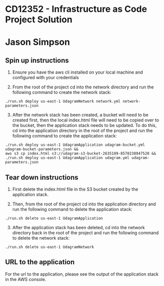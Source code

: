 # CD12352 - Infrastructure as Code Project Solution

# Jason Simpson

## Spin up instructions

1. Ensure you have the aws cli installed on your local machine and configured with your credentials

2. From the root of the project cd into the network directory and run the following command to create the network stack:

`./run.sh deploy us-east-1 UdagramNetwork network.yml network-parameters.json`

3. After the network stack has been created, a bucket will need to be created first, then the local index.html file will need to be copied over to the bucket, then the application stack needs to be updated. To do this, cd into the application directory in the root of the project and run the following command to create the application stack:

```
./run.sh deploy us-east-1 UdagramApplication udagram-bucket.yml udagram-bucket-parameters.json &&
aws s3 cp index.html s3://udagram-s3-bucket-2635189-8570238947520 &&
./run.sh deploy us-east-1 UdagramApplication udagram.yml udagram-parameters.json
```

## Tear down instructions

1. First delete the index.html file in the S3 bucket created by the application stack.

2. Then, from the root of the project cd into the application directory and run the following command to delete the application stack:

`./run.sh delete us-east-1 UdagramApplication`

3. After the application stack has been deleted, cd into the network directory back in the root of the project and run the following command to delete the network stack:

`./run.sh delete us-east-1 UdagramNetwork`

## URL to the application

For the url to the application, please see the output of the application stack in the AWS console.
